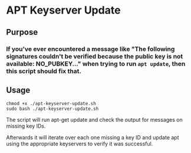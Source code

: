 # APT Keyserver Update

## Purpose
### If you've ever encountered a message like "The following signatures couldn't be verified because the public key is not available: NO_PUBKEY..." when trying to run `apt update`, then this script should fix that.

## Usage
```
chmod +x ./apt-keyserver-update.sh
sudo bash ./apt-keyserver-update.sh
```

The script will run apt-get update and check the output for messages on missing key IDs. 

Afterwards it will iterate over each one missing a key ID and update apt using the appropriate keyservers to verify it was successful.